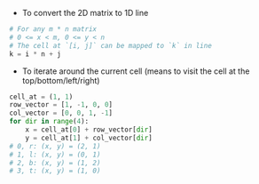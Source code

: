 - To convert the 2D matrix to 1D line

```python
# For any m * n matrix
# 0 <= x < m, 0 <= y < n
# The cell at `[i, j]` can be mapped to `k` in line
k = i * n + j
```

- To iterate around the current cell (means to visit the cell at the top/bottom/left/right)

```python
cell_at = (1, 1)
row_vector = [1, -1, 0, 0]
col_vector = [0, 0, 1, -1]
for dir in range(4):
    x = cell_at[0] + row_vector[dir]
    y = cell_at[1] + col_vector[dir]
# 0, r: (x, y) = (2, 1)
# 1, l: (x, y) = (0, 1)
# 2, b: (x, y) = (1, 2)
# 3, t: (x, y) = (1, 0)
```

